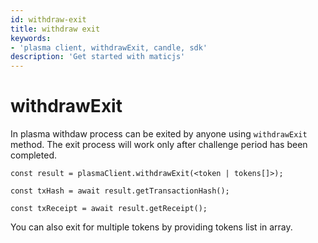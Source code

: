 ```yaml
---
id: withdraw-exit
title: withdraw exit
keywords: 
- 'plasma client, withdrawExit, candle, sdk'
description: 'Get started with maticjs'
---
```


# withdrawExit

In plasma withdaw process can be exited by anyone using `withdrawExit` method. The exit process will work only after challenge period has been completed.

```
const result = plasmaClient.withdrawExit(<token | tokens[]>);

const txHash = await result.getTransactionHash();

const txReceipt = await result.getReceipt();

```

You can also exit for multiple tokens by providing tokens list in array.
